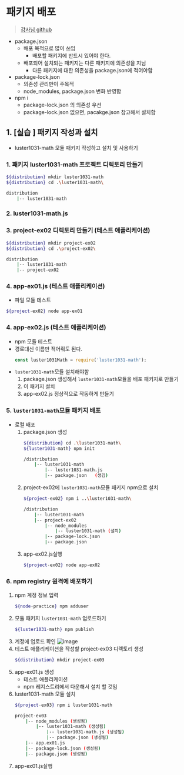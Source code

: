# 패키지 배포
> [강사님 github](https://github.com/kickscar/javascript-practices/blob/main/TechNotes/javascript-practices/11.Development%20Environments/02.%20npm.md)

+ package.json 
    + 배포 목적으로 많이 쓰임
        + 배포할 패키지에 반드시 있어야 한다. 
    + 배포되어 설치되는 패키지는 다른 패키지에 의존성을 지님
        + 다른 패키지에 대한 의존성을 package.json에 적어야함
+ package-lock.json 
    + 의존성 관리만이 주목적
    + node_modules, package.json 변화 반영함
+ npm i 
    + package-lock.json 의 의존성 우선
    + package-lock.json 없으면, pacakge.json 참고해서 설치함

## 1. [실습 ] 패키지 작성과 설치
+ luster1031-math 모듈 패키지 작성하고 설치 및 사용하기

### 1. 패키지 luster1031-math 프로젝트 디렉토리 만들기
```bash
${distribution} mkdir luster1031-math
${distribution} cd .\luster1031-math\
```
```bash
distribution
    |-- luster1031-math
```

### 2. luster1031-math.js

### 3. project-ex02 디렉토리 만들기 (테스트 애플리케이션)
```bash
${distribution} mkdir project-ex02
${distribution} cd .\project-ex02\
```
```bash
distribution
    |-- luster1031-math
    |-- project-ex02
```
### 4.  app-ex01.js (테스트 애플리케이션)
+ 파일 모듈 테스트
```bash
${project-ex02} node app-ex01
```
### 4. app-ex02.js (테스트 애플리케이션)
+ npm 모듈 테스트
+ 경로대신 이름만 적어줘도 된다. 
    ```js
    const luster1031Math = require('luster1031-math');
    ```
+ ```luster1031-math```모듈 설치해야함
    1. package.json 생성해서 ```luster1031-math```모듈을 배포 패키지로 만들기
    2. 이 패키지 설치 
    3. app-ex02.js 정상적으로 작동하게 만들기
### 5. ```luster1031-math```모듈 패키지 배포
+ 로컬 배포
    1. package.json 생성
        ```bash
        ${distribution} cd .\luster1031-math\
        ${luster1031-math} npm init
        ```
        ```bash
        /distribution
            |-- luster1031-math
                |-- luster1031-math.js
                |-- package.json   (생김)
        ```
    2. project-ex02에 ```luster1031-math```모듈 패키지 npm으로 설치
        ```bash
        ${project-ex02} npm i ..\luster1031-math\
        ```
        ```bash
        /distribution
            |-- luster1031-math
            |-- project-ex02
                |-- node_modules
                    |-- luster1031-math (설치)
                |-- package-lock.json
                |-- package.json
        ```
    3. app-ex02.js실행
        ```bash
        ${project-ex02} node app-ex02
        ```
### 6. npm registry 원격에 배포하기 
1. npm 계정 정보 입력
    ```bash
    ${node-practice} npm adduser
    ```
2. 모듈 패키지 ```luster1031-math``` 업로드하기 
    ```bash
    ${luster1031-math} npm publish
    ```
3. 계정에 업로드 확인
    ![image](https://user-images.githubusercontent.com/61460836/156592957-b58f2978-2ab4-426a-a476-7a61bddfa048.png)
4. 테스트 애플리케이션을 작성할 project-ex03 디렉토리 생성
    ```bash
    ${distribution} mkdir project-ex03
    ```
5. app-ex01.js 생성
    + 테스트 애플리케이션
    + npm 레지스트리에서 다운해서 설치 할 것임
6. luster1031-math 모듈 설치 
    ```bash 
    ${project-ex03} npm i luster1031-math
    ```
    ```bash
    project-ex03
        |-- node_modules (생성됨)
            |-- luster1031-math (생성됨)
                |-- luster1031-math.js (생성됨)
                |-- package.json (생성됨)
        |-- app.ex01.js
        |-- package-lock.json (생성됨)
        |-- package.json (생성됨)
    ```
7. app-ex01.js실행
